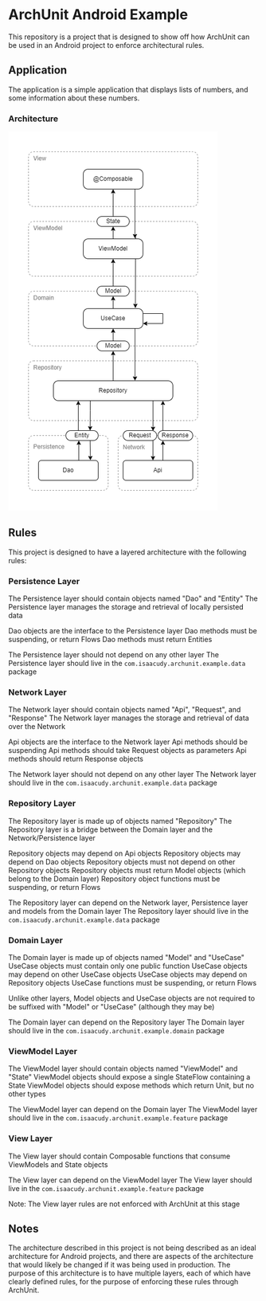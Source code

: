 # ArchUnit Android Example
This repository is a project that is designed to show off how ArchUnit can be used in an Android project to enforce architectural rules.

## Application
The application is a simple application that displays lists of numbers, and some information about these numbers.

### Architecture
![](ArchUnitExampleArchitecture.drawio.png)

## Rules
This project is designed to have a layered architecture with the following rules: 

### Persistence Layer
The Persistence layer should contain objects named "Dao" and "Entity"
The Persistence layer manages the storage and retrieval of locally persisted data

Dao objects are the interface to the Persistence layer
Dao methods must be suspending, or return Flows
Dao methods must return Entities

The Persistence layer should not depend on any other layer
The Persistence layer should live in the `com.isaacudy.archunit.example.data` package

### Network Layer
The Network layer should contain objects named "Api", "Request", and "Response"
The Network layer manages the storage and retrieval of data over the Network

Api objects are the interface to the Network layer
Api methods should be suspending
Api methods should take Request objects as parameters
Api methods should return Response objects

The Network layer should not depend on any other layer
The Network layer should live in the `com.isaacudy.archunit.example.data` package

### Repository Layer
The Repository layer is made up of objects named "Repository" 
The Repository layer is a bridge between the Domain layer and the Network/Persistence layer

Repository objects may depend on Api objects
Repository objects may depend on Dao objects
Repository objects must not depend on other Repository objects
Repository objects must return Model objects (which belong to the Domain layer)
Repository object functions must be suspending, or return Flows

The Repository layer can depend on the Network layer, Persistence layer and models from the Domain layer
The Repository layer should live in the `com.isaacudy.archunit.example.data` package

### Domain Layer
The Domain layer is made up of objects named "Model" and "UseCase"
UseCase objects must contain only one public function
UseCase objects may depend on other UseCase objects
UseCase objects may depend on Repository objects
UseCase functions must be suspending, or return Flows

Unlike other layers, Model objects and UseCase objects are not required to be suffixed with "Model" or "UseCase" (although they may be)

The Domain layer can depend on the Repository layer
The Domain layer should live in the `com.isaacudy.archunit.example.domain` package

### ViewModel Layer
The ViewModel layer should contain objects named "ViewModel" and "State"
ViewModel objects should expose a single StateFlow containing a State
ViewModel objects should expose methods which return Unit, but no other types

The ViewModel layer can depend on the Domain layer
The ViewModel layer should live in the `com.isaacudy.archunit.example.feature` package

### View Layer
The View layer should contain Composable functions that consume ViewModels and State objects

The View layer can depend on the ViewModel layer
The View layer should live in the `com.isaacudy.archunit.example.feature` package

Note: The View layer rules are not enforced with ArchUnit at this stage 


## Notes
The architecture described in this project is not being described as an ideal architecture for Android projects, and there are aspects of the architecture that would likely be changed if it was being used in production. The purpose of this architecture is to have multiple layers, each of which have clearly defined rules, for the purpose of enforcing these rules through ArchUnit. 